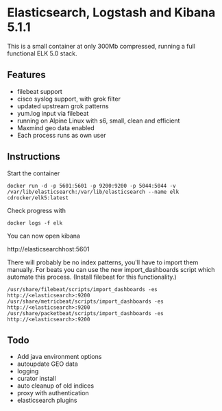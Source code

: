 # Elasticsearch, Logstash and Kibana 5.1.1

This is a small container at only 300Mb compressed, running a full functional ELK 5.0 stack.

## Features

* filebeat support
* cisco syslog support, with grok filter
* updated upstream grok patterns
* yum.log input via filebeat
* running on Alpine Linux with s6, small, clean and efficient
* Maxmind geo data enabled
* Each process runs as own user

## Instructions

Start the container

```
docker run -d -p 5601:5601 -p 9200:9200 -p 5044:5044 -v /var/lib/elasticsearch:/var/lib/elasticsearch --name elk cdrocker/elk5:latest
```

Check progress with

```
docker logs -f elk
```

You can now open kibana

http://elasticsearchhost:5601

There will probably be no index patterns, you'll have to import them manually. For beats you can use the new import_dashboards script which automate this process. (Install filebeat for this functionality.)

```
/usr/share/filebeat/scripts/import_dashboards -es http://<elasticsearch>:9200
/usr/share/metricbeat/scripts/import_dashboards -es http://<elasticsearch>:9200
/usr/share/packetbeat/scripts/import_dashboards -es http://<elasticsearch>:9200
```

## Todo

* Add java environment options
* autoupdate GEO data
* logging
* curator install
* auto cleanup of old indices
* proxy with authentication
* elasticsearch plugins
